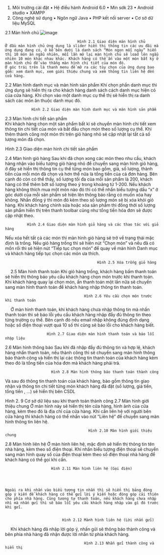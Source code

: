 1.	Môi trường cài đặt
•	Hệ điều hành Android 6.0
•	Min sdk 23
•	Android studio
•	XAMPP
2. Công nghệ sử dụng
•	Ngôn ngữ Java
•	PHP kết nối server
•	Cơ sở dữ liệu MySQL

2.1 Màn hình chủ
    ![image](https://github.com/hien20/vh/assets/85773590/2b9e4c73-1948-4c55-9670-2b977dc63a3d)


                                     Hình 2.1 Giao diện màn hình chủ
	Ở đầu màn hình chủ ứng dụng là slider hiển thị thông tin các ưu đãi mà ứng dụng đang có, ở kế bên dưới là danh sách “Món ngon mỗi ngày” hiển thị 10 món ăn ngẫu nhiên, mỗi lần mở lại màn hình chủ sẽ load lên ngẫu nhiên 10 món khác nhau khác. Khách hàng có thể ấn vào một món bất kỳ ở màn hình chủ để vào thẳng màn hình chi tiết của món đó.
	Ở góc trái trên là thanh menu để mở ra các tùy chọn của ứng dụng bao gồm: xem danh mục, xem giới thiệu chung và xem thông tin liên hệ đến cửa hàng.







2.2 Màn hình danh mục và màn hình sản phẩm
	Khi chọn phần danh mục thì ứng dụng sẽ hiển thị ra cho khách hàng danh sách cách danh mục hiện có của cửa hàng. Khi chọn vào một danh mục cụ thể thị sẽ hiển thị ra danh sách các món ăn thuộc danh mục đó.

           
                Hình 2.2 Giao diện màn hình danh mục và màn hình sản phẩm

2.3 Màn hình chi tiết sản phẩm	
	Khi khách hàng chọn một sản phẩm bất kì sẽ chuyển màn hình chi tiết xem thông tin chi tiết của món và bắt đầu chọn món theo số lượng cụ thể. Khi thêm thành công một món thì trên giỏ hàng nhỏ sẽ cập nhật lại tất cả số lượng món đã chọn.
 

Hình 2.3 Giao diện màn hình chi tiết sản phẩm







2.4 Màn hình giỏ hàng
	Sau khi đã chọn xong các món theo nhu cầu, khách hàng nhận vào biếu tượng giỏ hàng nhỏ để chuyển sang màn hình giỏ hàng, ở đây sẽ hiển thị thông tin cụ thể từng món bao gồm, giá, số lượng, thành tiền của mỗi món đã chọn và hơn thể nữa là tổng tiền của cả đơn hàng. Bên cạnh đó còn có thể thấy, số lượng tối đa của mỗi sản phẩm là 200, khách hàng có thể thêm bớt số lượng theo ý trong khoảng từ 1-200. Nếu khách hàng không thích mua một món nào đó thì có thể nhấn biểu tượng dấu “x” ở góc dưới của mỗi sản phẩm sẽ hiện lên thông báo rằng có muốn xóa hay không. Nhấn đồng ý thì món đó kèm theo số lượng món sẽ bị xóa khỏi giỏ hàng. 
	Khi khách hàng chỉnh sửa hoặc xóa sản phẩm thì đồng thời số lượng sản phẩm hiển thị trên thanh toolbar cũng như tổng tiền hóa đơn sẽ được cập nhật theo.
       
              Hình 2.4 Giao diện màn hình giỏ hàng và các thao tác với giỏ hàng
Nếu xóa hết tất cả các món thì màn hình giỏ hàng sẽ trở về trạng thái mặc định là trống. Nếu giỏ hàng trống thì sẽ hiên nút “Chọn món” và nếu đã có mốn rồi thì sẽ hiện nút  “Tiếp tục chọn món” để quay về màn hình Danh mục và khách hàng tiếp tục chọn các món ưa thích.
            	
                                              Hình 2.5 Xóa trống giỏ hàng


 
2.5 Màn hình thanh toán
	Khi giỏ hàng trống, khách hàng bấm thanh toán sẽ hiển thị thông báo yêu cầu khách hàng chọn món trước khi thanh toán. Khi khách hàng quay lại chọn món, ấn thanh toán một lần nữa sẽ chuyển sang màn hình thanh toán để khách hàng nhập thông tin thanh toán.
       
                                        Hình 2.6 Yêu cầu chọn món trước khi thanh toán

	
 
Ở màn hình thanh toán, khi khách hàng chưa nhập thông tin mà nhấn thanh toán thì sẽ báo lỗi yêu cầu khách hàng nhập đầy đủ thông tin theo từng trường cụ thể. Bên cạnh đó nếu email nhập không đúng định dạng hoặc số điện thoại vượt quá 10 số thì cũng sẽ báo lỗi cho khách hàng biết.
      
                       Hình 2.7 Giao diện màn hình thanh toán và báo lỗi nhập liệu



2.6 Màn hình thông báo
	Sau khi đã nhập đầy đủ thông tin và hợp lệ, khách hàng nhấn thanh toán, nếu thành công thì sẽ chuyển sang màn hình thông báo thành công và hiển thị lại các thông tin thanh toán của khách hàng kèm theo đó là tổng tiền của hóa đơn mà khách hàng phải trả.

      


                         Hình 2.8 Màn hình thông báo thanh toán thành công





Và sau đó thông tin thanh toán của khách hàng, bào gồm thông tin giao nhận và thông tin chi tiết từng món khách hàng đã đặt (số lượng, giá tiền, tồng tiền , …) sẽ hiển thị bên CSDL

 
Hình 2. 9 Cơ sở dữ liệu sau khi thanh toán thành công
2.7 Màn hình giới thiệu chung
	Ở màn hình này sẽ hiển thị tên cửa hàng, hình ảnh của cửa hàng, kèm theo đó là địa chỉ của cửa hàng. Khi cần liên hệ với người bên cửa hàng thì khách hàng có thể nhấn vào nút “Liên hệ” để chuyển sang màn hình thông tin liên hệ.
                                              
                                          Hình 2.10 Màn hình giới thiệu chung
2.8 Màn hình liên hệ
	Ở màn hình liên hệ, mặc định sẽ hiển thị thông tin tên nhà hàng, kèm theo số điện thoại. Khi nhấn biểu tượng điện thoại sẽ chuyển sang màn hình quay số của điện thoại kèm theo số điện thoại nhà hàng để khách hàng có thể gọi khi cần.
 

                         Hình 2.11 Màn hình liên hệ (Gọi điện)




	Ngoài ra khi nhấn vào biểu tượng tin nhắn thì sẽ hiển thị bảng đóng góp ý kiến để khách hàng có thể gửi lời ý kiến hoặc đóng góp cải thiện cho phía nhà hàng. Cũng tương tự thanh toán, nếu khách hàng chưa nhập nhì mà nhấn gửi thì sẽ báo lỗi yêu cầu khách hàng nhập vào gì đó trước khi gửi.
     

                              Hình 2.12 Mành hình liên hệ (Lời nhắn gửi)


 
	Khi khách hàng đã nhập lời góp ý, nhấn gửi sẽ thông báo thành công và bên phía nhà hàng đã nhận được lời nhắn từ phía khách hàng.
                                            

                                        Hình 2.13 Nhắn gửi thành công và hiển thị

